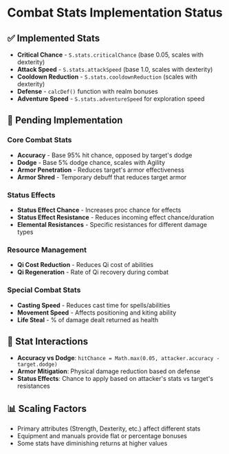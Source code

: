 # Combat Stats Implementation Status

## ✅ Implemented Stats

* **Critical Chance** - `S.stats.criticalChance` (base 0.05, scales with dexterity)
* **Attack Speed** - `S.stats.attackSpeed` (base 1.0, scales with dexterity)
* **Cooldown Reduction** - `S.stats.cooldownReduction` (scales with dexterity)
* **Defense** - `calcDef()` function with realm bonuses
* **Adventure Speed** - `S.stats.adventureSpeed` for exploration speed

## 📝 Pending Implementation

### Core Combat Stats
* **Accuracy** - Base 95% hit chance, opposed by target's dodge
* **Dodge** - Base 5% dodge chance, scales with Agility
* **Armor Penetration** - Reduces target's armor effectiveness
* **Armor Shred** - Temporary debuff that reduces target armor

### Status Effects
* **Status Effect Chance** - Increases proc chance for effects
* **Status Effect Resistance** - Reduces incoming effect chance/duration
* **Elemental Resistances** - Specific resistances for different damage types

### Resource Management
* **Qi Cost Reduction** - Reduces Qi cost of abilities
* **Qi Regeneration** - Rate of Qi recovery during combat

### Special Combat Stats
* **Casting Speed** - Reduces cast time for spells/abilities
* **Movement Speed** - Affects positioning and kiting ability
* **Life Steal** - % of damage dealt returned as health

## 🔄 Stat Interactions
- **Accuracy vs Dodge**: `hitChance = Math.max(0.05, attacker.accuracy - target.dodge)`
- **Armor Mitigation**: Physical damage reduction based on defense
- **Status Effects**: Chance to apply based on attacker's stats vs target's resistances

## 📊 Scaling Factors
- Primary attributes (Strength, Dexterity, etc.) affect different stats
- Equipment and manuals provide flat or percentage bonuses
- Some stats have diminishing returns at higher values